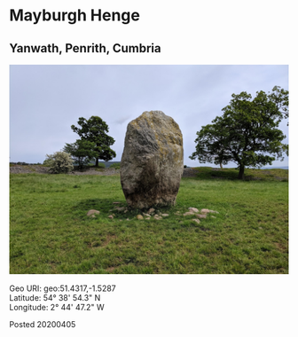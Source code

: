 # Mayburgh Henge

## Yanwath, Penrith, Cumbria

![mayburgh_henge_1](images/mayburgh_henge_1.jpg)

Geo URI: geo:51.4317,-1.5287  
Latitude: 54° 38' 54.3" N  
Longitude: 2° 44' 47.2" W  

Posted 20200405